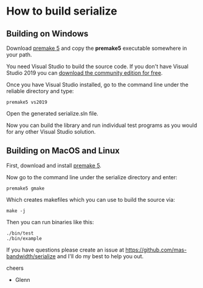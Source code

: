 How to build serialize
======================

## Building on Windows

Download [premake 5](https://premake.github.io/download.html) and copy the **premake5** executable somewhere in your path.

You need Visual Studio to build the source code. If you don't have Visual Studio 2019 you can [download the community edition for free](https://visualstudio.microsoft.com/thank-you-downloading-visual-studio/?sku=Community&rel=16).

Once you have Visual Studio installed, go to the command line under the reliable directory and type:

    premake5 vs2019

Open the generated serialize.sln file.

Now you can build the library and run individual test programs as you would for any other Visual Studio solution.

## Building on MacOS and Linux

First, download and install [premake 5](https://premake.github.io/download.html).

Now go to the command line under the serialize directory and enter:

    premake5 gmake

Which creates makefiles which you can use to build the source via:

    make -j

Then you can run binaries like this:

    ./bin/test
    ./bin/example

If you have questions please create an issue at https://github.com/mas-bandwidth/serialize and I'll do my best to help you out.

cheers

 - Glenn
